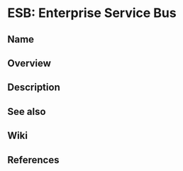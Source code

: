 # ESB: Enterprise Service Bus

## Name

## Overview

## Description

## See also

## Wiki

## References
